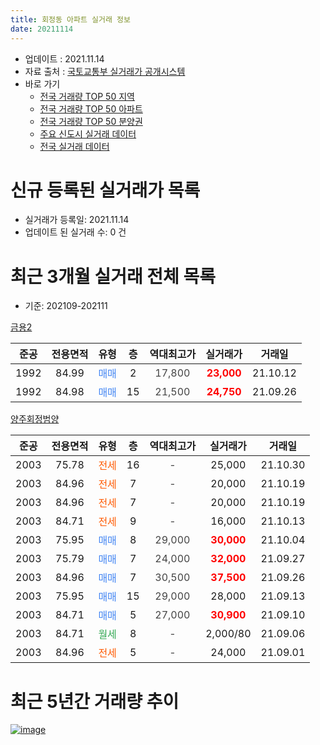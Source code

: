 ```yaml
---
title: 회정동 아파트 실거래 정보
date: 20211114
---
```


* 업데이트 : 2021.11.14
* 자료 출처 : [국토교통부 실거래가 공개시스템](http://rt.molit.go.kr)
* 바로 가기
    * [전국 거래량 TOP 50 지역](https://apt-info.github.io/apt-trade-info/tr)
    * [전국 거래량 TOP 50 아파트](https://apt-info.github.io/apt-trade-info/ta)
    * [전국 거래량 TOP 50 분양권](https://apt-info.github.io/apt-trade-info/tb)
    * [주요 신도시 실거래 데이터](https://apt-info.github.io/apt-trade-info/newtown)
    * [전국 실거래 데이터](https://apt-info.github.io/apt-trade-info/all)



<script async src="https://pagead2.googlesyndication.com/pagead/js/adsbygoogle.js"></script>
<!-- 기본광고 -->
<ins class="adsbygoogle"
     style="display:block"
     data-ad-client="ca-pub-1142216861245946"
     data-ad-slot="4805727019"
     data-ad-format="auto"
     data-full-width-responsive="true"></ins>
<script>
     (adsbygoogle = window.adsbygoogle || []).push({});
</script>


# 신규 등록된 실거래가 목록

* 실거래가 등록일: 2021.11.14
* 업데이트 된 실거래 수: 0 건




<script async src="https://pagead2.googlesyndication.com/pagead/js/adsbygoogle.js"></script>
<!-- 기본광고 -->
<ins class="adsbygoogle"
     style="display:block"
     data-ad-client="ca-pub-1142216861245946"
     data-ad-slot="4805727019"
     data-ad-format="auto"
     data-full-width-responsive="true"></ins>
<script>
     (adsbygoogle = window.adsbygoogle || []).push({});
</script>


# 최근 3개월 실거래 전체 목록
* 기준: 202109-202111


[금용2](https://search.naver.com/search.naver?query=%EA%B8%88%EC%9A%A92)

|준공|전용면적|유형|층|역대최고가|실거래가|거래일|
|:---:|:---:|:---:|:---:|:---:|:---:|:---:|
|1992|84.99|<span style="color:#4285F3">매매</span>|2|<span style="color:#444444">17,800</span>|<b><span style="color:#FF0000">23,000</span></b>|21.10.12|
|1992|84.98|<span style="color:#4285F3">매매</span>|15|<span style="color:#444444">21,500</span>|<b><span style="color:#FF0000">24,750</span></b>|21.09.26|

[양주회정범양](https://search.naver.com/search.naver?query=%EC%96%91%EC%A3%BC%ED%9A%8C%EC%A0%95%EB%B2%94%EC%96%91)

|준공|전용면적|유형|층|역대최고가|실거래가|거래일|
|:---:|:---:|:---:|:---:|:---:|:---:|:---:|
|2003|75.78|<span style="color:#FF5A00">전세</span>|16|<span style="color:#444444">-</span>|25,000|21.10.30|
|2003|84.96|<span style="color:#FF5A00">전세</span>|7|<span style="color:#444444">-</span>|20,000|21.10.19|
|2003|84.96|<span style="color:#FF5A00">전세</span>|7|<span style="color:#444444">-</span>|20,000|21.10.19|
|2003|84.71|<span style="color:#FF5A00">전세</span>|9|<span style="color:#444444">-</span>|16,000|21.10.13|
|2003|75.95|<span style="color:#4285F3">매매</span>|8|<span style="color:#444444">29,000</span>|<b><span style="color:#FF0000">30,000</span></b>|21.10.04|
|2003|75.79|<span style="color:#4285F3">매매</span>|7|<span style="color:#444444">24,000</span>|<b><span style="color:#FF0000">32,000</span></b>|21.09.27|
|2003|84.96|<span style="color:#4285F3">매매</span>|7|<span style="color:#444444">30,500</span>|<b><span style="color:#FF0000">37,500</span></b>|21.09.26|
|2003|75.95|<span style="color:#4285F3">매매</span>|15|<span style="color:#444444">29,000</span>|28,000|21.09.13|
|2003|84.71|<span style="color:#4285F3">매매</span>|5|<span style="color:#444444">27,000</span>|<b><span style="color:#FF0000">30,900</span></b>|21.09.10|
|2003|84.71|<span style="color:#34A853">월세</span>|8|<span style="color:#444444">-</span>|2,000/80|21.09.06|
|2003|84.96|<span style="color:#FF5A00">전세</span>|5|<span style="color:#444444">-</span>|24,000|21.09.01|



<script async src="https://pagead2.googlesyndication.com/pagead/js/adsbygoogle.js"></script>
<!-- 기본광고 -->
<ins class="adsbygoogle"
     style="display:block"
     data-ad-client="ca-pub-1142216861245946"
     data-ad-slot="4805727019"
     data-ad-format="auto"
     data-full-width-responsive="true"></ins>
<script>
     (adsbygoogle = window.adsbygoogle || []).push({});
</script>


# 최근 5년간 거래량 추이


<div style="width:100%;">
    <canvas id="deal_progress" height="200"></canvas>
</div>

<script>
new Chart(document.getElementById("deal_progress"), {
    type: 'line',
    data: {
        labels: ['16.01','16.02','16.03','16.04','16.05','16.06','16.07','16.08','16.09','16.10','16.11','16.12','17.01','17.02','17.03','17.04','17.05','17.06','17.07','17.08','17.09','17.10','17.11','17.12','18.01','18.02','18.03','18.04','18.05','18.06','18.07','18.08','18.09','18.10','18.11','18.12','19.01','19.02','19.03','19.04','19.05','19.06','19.07','19.08','19.09','19.10','19.11','19.12','20.01','20.02','20.03','20.04','20.05','20.06','20.07','20.08','20.09','20.10','20.11','20.12','21.01','21.02','21.03','21.04','21.05','21.06','21.07','21.08','21.09','21.10'],
        datasets: [{
            label: '매매/분양권',
            data: [8,8,6,6,15,14,8,4,6,11,4,6,2,6,3,8,6,5,9,14,4,6,2,4,4,7,5,6,1,5,2,9,4,8,3,6,10,5,7,1,2,4,5,4,6,5,1,5,5,5,6,7,7,14,10,6,10,7,5,17,7,5,4,9,3,5,3,2,5,2],
            borderColor: "rgba(66, 133, 243, 1)",
            backgroundColor: "rgba(66, 133, 243, 0.05)",
            borderWidth: 1,
            pointRadius: 0,
            fill: false,
            lineTension: 0
        },{
            label: '전/월세',
            data: [4,6,7,5,4,12,0,4,6,4,4,6,2,6,2,2,4,4,3,7,0,4,2,4,4,5,5,4,6,5,2,1,8,7,6,4,9,8,4,4,5,5,3,4,3,3,2,3,2,4,4,6,6,8,8,10,7,1,1,4,6,9,3,6,6,7,6,5,2,4],
            borderColor: "rgba(255, 90, 0, 1)",
            backgroundColor: "rgba(255, 90, 0, 0.05)",
            borderWidth: 1,
            pointRadius: 0,
            fill: false,
            lineTension: 0
        },{
            label: '합계',
            data: [12,14,13,11,19,26,8,8,12,15,8,12,4,12,5,10,10,9,12,21,4,10,4,8,8,12,10,10,7,10,4,10,12,15,9,10,19,13,11,5,7,9,8,8,9,8,3,8,7,9,10,13,13,22,18,16,17,8,6,21,13,14,7,15,9,12,9,7,7,6],
            borderColor: "rgba(0, 0, 0, 1)",
            backgroundColor: "rgba(0, 0, 0, 0.03)",
            borderWidth: 0.1,
            pointRadius: 0,
            fill: true,
            lineTension: 0
        }
        ]
    },
    options: {
        responsive: true,
        title: {
            display: false
        },
        tooltips: {
            mode: 'index',
            intersect: false
        },
        hover: {
            mode: 'nearest',
            intersect: true
        },
        scales: {
            xAxes: [{
                display: true,
                scaleLabel: {
                    display: true,
                    labelString: '년/월'
                }
            }],
            yAxes: [{
                display: true,
                ticks: {
                    suggestedMin: 0,
                },
                scaleLabel: {
                    display: true,
                    labelString: '실거래 수'
                }
            }]
        }
    }
});

</script>


[![image](https://apt-info.github.io/images/2020-01-03-apt-trade-info/1024x500.png)](https://play.google.com/store/apps/details?id=com.aptinfo.apttradeinfo)

